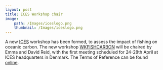 ```yaml
---
layout: post
title: ICES Workshop chair
image: 
    path: /Images/iceslogo.png
    thumbnail: /Images/iceslogo.png
---
```


A new [ICES](https://www.ices.dk/Pages/default.aspx) workshop has been formed, to assess the impact of fishing on oceanic carbon. The new workshop [WKFISHCARBON](https://www.ices.dk/community/groups/Pages/WKFISHCARBON.aspx) will be chaired by Emma and David Reid, with the first meeting scheduled for 24-28th April at ICES headquarters in Denmark. The Terms of Reference can be found [online](https://www.ices.dk/community/groups/Pages/WKFISHCARBON.aspx).
